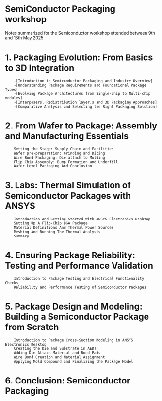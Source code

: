 # SemiConductor Packaging workshop
Notes summarized for the Semiconductor workshop attended between 9th and 18th May 2025

# 1.	Packaging Evolution: From Basics to 3D Integration
    	-[Introduction to Semiconductor Packaging and Industry Overview]
    	-[Understanding Package Requirements and Foundational Package Types]
    	-[Evolving Package Architectures from Single-chip to Multi-chip modules]
    	-[Interposers, Redistribution layer,s and 3D Packaging Approaches]
    	-[Comparative Analysis and Selecting the Right Packaging Solution]
# 2.	From Wafer to Package: Assembly and Manufacturing Essentials
    	Setting the Stage: Supply Chain and Facilities
    	Wafer pre-preparation: Grinding and Dicing
    	Wire Bond Packaging: Die attach to Molding
    	Flip Chip Assembly: Bump Formation and Underfill
    	Wafer Level Packaging And Conclusion
# 3.	Labs: Thermal Simulation of Semiconductor Packages with ANSYS
    	Introduction And Getting Started With ANSYS Electronics Desktop
    	Setting Up A Flip-Chip BGA Package
    	Material Definitions And Thermal Power Sources
    	Meshing And Running The Thermal Analysis
    	Summary
# 4.	Ensuring Package Reliability: Testing and Performance Validation
    	Introduction to Package Testing and Electrical Functionality Checks
    	Reliability and Performance Testing of Semiconductor Packages
# 5.	Package Design and Modeling: Building a Semiconductor Package from Scratch
    	Introduction to Package Cross-Section Modeling in ANSYS Electronics Desktop
    	Creating the Die and Substrate in AEDT
    	Adding Die Attach Material and Bond Pads
    	Wire Bond Creation and Material Assignment
    	Applying Mold Compound and Finalizing the Package Model
# 6.	Conclusion: Semiconductor Packaging

